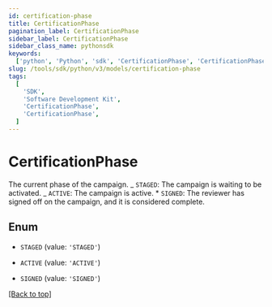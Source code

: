 ```yaml
---
id: certification-phase
title: CertificationPhase
pagination_label: CertificationPhase
sidebar_label: CertificationPhase
sidebar_class_name: pythonsdk
keywords:
  ['python', 'Python', 'sdk', 'CertificationPhase', 'CertificationPhase']
slug: /tools/sdk/python/v3/models/certification-phase
tags:
  [
    'SDK',
    'Software Development Kit',
    'CertificationPhase',
    'CertificationPhase',
  ]
---
```


# CertificationPhase

The current phase of the campaign. _ `STAGED`: The campaign is waiting to be activated. _ `ACTIVE`: The campaign is active. \* `SIGNED`: The reviewer has signed off on the campaign, and it is considered complete.

## Enum

- `STAGED` (value: `'STAGED'`)

- `ACTIVE` (value: `'ACTIVE'`)

- `SIGNED` (value: `'SIGNED'`)

[[Back to top]](#)
